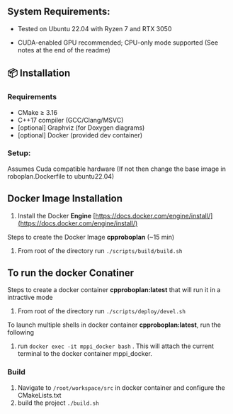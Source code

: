 ## System Requirements:

- Tested on Ubuntu 22.04 with Ryzen 7 and RTX 3050

- CUDA-enabled GPU recommended; CPU-only mode supported (See notes at the end of the readme)

## 📦 Installation

### Requirements
- CMake ≥ 3.16
- C++17 compiler (GCC/Clang/MSVC)
- [optional] Graphviz (for Doxygen diagrams)
- [optional] Docker (provided dev container)

### Setup:
Assumes Cuda compatible hardware (If not then change the base image  in roboplan.Dockerfile to ubuntu22.04)
## Docker Image Installation 
1. Install the Docker **Engine** [https://docs.docker.com/engine/install/](https://docs.docker.com/engine/install/)

Steps to create the Docker Image **cpproboplan** (~15 min)
1. From root of the directory  run  `./scripts/build/build.sh`


## To run the docker Conatiner

Steps to create a docker container **cpproboplan:latest** that will run it in a intractive mode

1. From root of the directory run `./scripts/deploy/devel.sh`

To launch multiple shells in docker container **cpproboplan:latest**, run the following
1. run `docker exec -it mppi_docker bash` . This will attach the current terminal to the docker container mppi_docker. 


### Build

1. Navigate to `/root/workspace/src` in docker container and configure the CMakeLists.txt
2. build the project `./build.sh`
